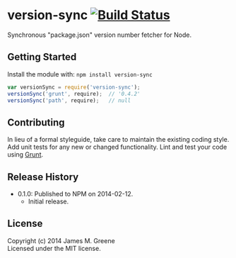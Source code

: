 # version-sync [![Build Status](https://secure.travis-ci.org/JamesMGreene/node-version-sync.png?branch=master)](http://travis-ci.org/JamesMGreene/node-version-sync)

Synchronous "package.json" version number fetcher for Node.


## Getting Started
Install the module with: `npm install version-sync`

```js
var versionSync = require('version-sync');
versionSync('grunt', require);  // '0.4.2'
versionSync('path', require);   // null
```


## Contributing
In lieu of a formal styleguide, take care to maintain the existing coding style. Add unit tests for any new or changed functionality. Lint and test your code using [Grunt](http://gruntjs.com/).


## Release History
 - 0.1.0: Published to NPM on 2014-02-12.
    - Initial release.


## License
Copyright (c) 2014 James M. Greene  
Licensed under the MIT license.
